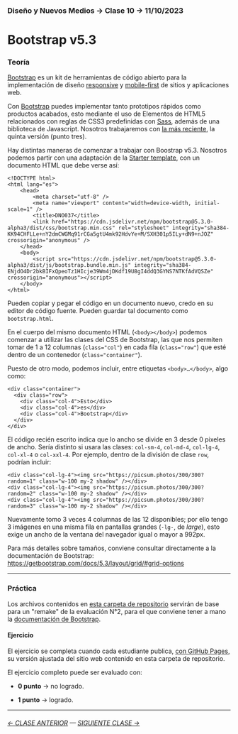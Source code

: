 ### Diseño y Nuevos Medios → Clase 10 → 11/10/2023

# Bootstrap v5.3

### Teoría

[Bootstrap](https://getbootstrap.com/) es un kit de herramientas de código abierto para la implementación de diseño [responsive](https://es.wikipedia.org/wiki/Dise%C3%B1o_web_adaptable) y [mobile-first](https://en.ryte.com/wiki/Mobile_First) de sitios y aplicaciones web. 

Con [Bootstrap](https://getbootstrap.com/) puedes implementar tanto prototipos rápidos como productos acabados, esto mediante el uso de Elementos de HTML5 relacionados con reglas de CSS3 predefinidas con [Sass](https://sass-lang.com/), además de una biblioteca de Javascript. Nosotros trabajaremos con [la más reciente](https://getbootstrap.com/docs/versions/), la quinta versión (punto tres). 

Hay distintas maneras de comenzar a trabajar con Boostrap v5.3. Nosotros podemos partir con una adaptación de la [Starter template](https://getbootstrap.com/docs/5.3/getting-started/introduction/#quick-start), con un documento HTML que debe verse así: 

```
<!DOCTYPE html>
<html lang="es">
    <head>
        <meta charset="utf-8" />
        <meta name="viewport" content="width=device-width, initial-scale=1" />
        <title>DNO037</title>
        <link href="https://cdn.jsdelivr.net/npm/bootstrap@5.3.0-alpha3/dist/css/bootstrap.min.css" rel="stylesheet" integrity="sha384-KK94CHFLLe+nY2dmCWGMq91rCGa5gtU4mk92HdvYe+M/SXH301p5ILy+dN9+nJOZ" crossorigin="anonymous" />
    </head>
    <body>
        <script src="https://cdn.jsdelivr.net/npm/bootstrap@5.3.0-alpha3/dist/js/bootstrap.bundle.min.js" integrity="sha384-ENjdO4Dr2bkBIFxQpeoTz1HIcje39Wm4jDKdf19U8gI4ddQ3GYNS7NTKfAdVQSZe" crossorigin="anonymous"></script>
    </body>
</html>
```

Pueden copiar y pegar el código en un documento nuevo, credo en su editor de código fuente. Pueden guardar tal documento como `bootstrap.html`.

En el cuerpo del mismo documento HTML (`<body></body>`) podemos comenzar a utilizar las clases del CSS de Bootstrap, las que nos permiten tomar de 1 a 12 columnas (`class="col"`) en cada fila (`class="row"`) que esté dentro de un contenedor (`class="container"`).

Puesto de otro modo, podemos incluir, entre etiquetas `<body>…</body>`, algo como: 

```
<div class="container">
  <div class="row">
    <div class="col-4">Esto</div>
    <div class="col-4">es</div>
    <div class="col-4">Bootstrap</div>
  </div>
</div>
```

El código recién escrito indica que lo ancho se divide en 3 desde 0 pixeles de ancho. Sería distinto si usara las clases: `col-sm-4`, `col-md-4`, `col-lg-4`, `col-xl-4` o `col-xxl-4`. Por ejemplo, dentro de la división de clase `row`, podrían incluir:

```
<div class="col-lg-4"><img src="https://picsum.photos/300/300?random=1" class="w-100 my-2 shadow" /></div>
<div class="col-lg-4"><img src="https://picsum.photos/300/300?random=2" class="w-100 my-2 shadow" /></div>
<div class="col-lg-4"><img src="https://picsum.photos/300/300?random=3" class="w-100 my-2 shadow" /></div>
```

Nuevamente tomo 3 veces 4 columnas de las 12 disponibles; por ello tengo 3 imágenes en una misma fila en pantallas grandes (`-lg-`, de *large*), esto exige un ancho de la ventana del navegador igual o mayor a 992px.

Para más detalles sobre tamaños, conviene consultar directamente a la documentación de Bootstrap: https://getbootstrap.com/docs/5.3/layout/grid/#grid-options


- - - - - - - 

### Práctica

Los archivos contenidos en [esta carpeta de repositorio](https://profesorfaco.github.io/dno037-2023-2/clase-10/index.html) servirán de base para un "remake" de la evaluación N°2, para el que conviene tener a mano la [documentación de Bootstrap](https://getbootstrap.com/docs/5.3/getting-started/introduction/).

#### Ejercicio

El ejercicio se completa cuando cada estudiante publica, [con GitHub Pages](https://docs.github.com/es/free-pro-team@latest/github/working-with-github-pages/configuring-a-publishing-source-for-your-github-pages-site), su versión ajustada del sitio web contenido en esta carpeta de repositorio.

El ejercicio completo puede ser evaluado con:

- **0 punto** → no logrado.

- **1 punto** → logrado.

- - - - - - - 

###### [← CLASE ANTERIOR](https://github.com/profesorfaco/dno037-2023-2/tree/main/clase-08) — [SIGUIENTE CLASE →](https://github.com/profesorfaco/dno037-2023-2/tree/main/clase-11)
